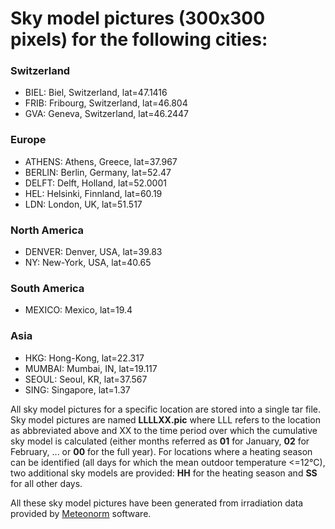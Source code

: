 # Sky model pictures (300x300 pixels) for the following cities:
  
### Switzerland
* BIEL:	Biel, Switzerland, lat=47.1416
* FRIB:	Fribourg, Switzerland, lat=46.804
* GVA:	Geneva, Switzerland, lat=46.2447
  
### Europe
* ATHENS:	Athens, Greece, lat=37.967
* BERLIN:	Berlin, Germany, lat=52.47
* DELFT:	Delft, Holland, lat=52.0001
* HEL:	Helsinki, Finnland, lat=60.19
* LDN:	London, UK, lat=51.517
  
### North America
* DENVER: Denver, USA, lat=39.83
* NY:	New-York, USA, lat=40.65
  
### South America
* MEXICO:	Mexico, lat=19.4
  
### Asia
* HKG:	Hong-Kong, lat=22.317 
* MUMBAI:	Mumbai, IN, lat=19.117
* SEOUL:	Seoul, KR, lat=37.567
* SING:	Singapore, lat=1.37
  
All sky model pictures for a specific location are stored into a single tar file. 
Sky model pictures are named **LLLLXX.pic** where LLL refers to the location as abbreviated above
and XX to the time period over which the cumulative sky model is calculated (either months referred as **01** for January, **02** for February, ...
or **00** for the full year). For locations where a heating season can be identified (all days for which the mean outdoor temperature <=12°C),
two additional sky models are provided: **HH** for the heating season and **SS** for all other days.

All these sky model pictures have been generated from irradiation data provided by [Meteonorm](http://www.meteonorm.com/en/) software.
